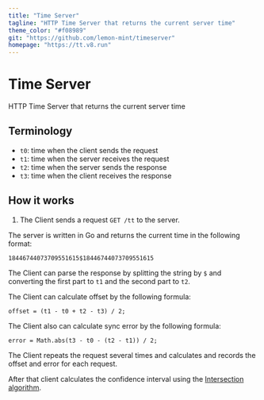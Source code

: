 ```yaml
---
title: "Time Server"
tagline: "HTTP Time Server that returns the current server time"
theme_color: "#f08989"
git: "https://github.com/lemon-mint/timeserver"
homepage: "https://tt.v8.run"
---
```


# Time Server

HTTP Time Server that returns the current server time

## Terminology

- `t0`: time when the client sends the request
- `t1`: time when the server receives the request
- `t2`: time when the server sends the response
- `t3`: time when the client receives the response

## How it works

1. The Client sends a request `GET /tt` to the server.

The server is written in Go and returns the current time in the following format:

```plaintext
18446744073709551615$18446744073709551615
```

The Client can parse the response by splitting the string by `$` and converting the first part to `t1` and the second part to `t2`.

The Client can calculate offset by the following formula:

```plaintext
offset = (t1 - t0 + t2 - t3) / 2;
```

The Client also can calculate sync error by the following formula:

```plaintext
error = Math.abs(t3 - t0 - (t2 - t1)) / 2;
```

The Client repeats the request several times and calculates and records the offset and error for each request.

After that client calculates the confidence interval using the [Intersection algorithm](https://en.wikipedia.org/wiki/Intersection_algorithm).
